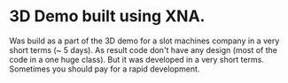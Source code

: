 # 3D Demo built using XNA.
Was build as a part of the 3D demo for a slot machines company in a very short terms (~ 5 days).
As result code don't have any design (most of the code in a one huge class). But it was developed in a very short terms.
Sometimes you should pay for a rapid development.

